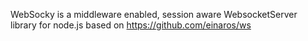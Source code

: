 WebSocky is a middleware enabled, session aware WebsocketServer library for node.js based on https://github.com/einaros/ws
